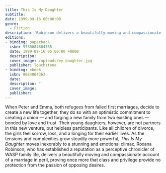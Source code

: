 ```yaml
---
title: This Is My Daughter
subtitle: 
date: 1999-09-16 00:00:00
genre:
  - Fiction
description: 'Robinson delivers a beautifully moving and compassionate account of a marriage in peril, proving once more that class and privilege provide no protection from the passion of opposing desires.'
editions:
- binding: paperback
  isbn: 9780684864365
  date: 1999-09-16 05:00:00 +0000
  description: 
  cover_image: /uploads/my_daughter.jpg
  publisher: Touchstone
- binding: ebook
  isbn: 0684864363
  date: 
  description: ''
  cover_image: 
  publisher: 
---
```

When Peter and Emma, both refugees from failed first marriages, decide to create a new life together, they do so with an optimistic commitment to creating a union — and forging a new family from two existing ones — bonded by love and trust. Their young daughters, however, are not partners in this new venture, but helpless participants. Like all children of divorce, the girls feel sorrow, loss, and a longing for their earlier lives. As the tensions and complexities grow steadily more powerful, <i id="yui_3_8_1_1_1371744912301_1084">This Is My Daughter</i> moves inexorably to a stunning and emotional climax. Roxana Robinson, who has established a reputation as a perceptive chronicler of WASP family life, delivers a beautifully moving and compassionate account of a marriage in peril, proving once more that class and privilege provide no protection from the passion of opposing desires.
